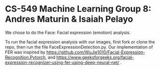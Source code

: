 # CS-549 Machine Learning Group 8: Andres Maturin & Isaiah Pelayo
We chose to do the Face: Facial expression (emotion) analysis.

To run the facial expression analysis with our images, first fork or clone the repo, then run the file FaceExpressionDetection.py.
Our implementation of FER was inspired by https://github.com/WuJie1010/Facial-Expression-Recognition.Pytorch, and https://www.geeksforgeeks.org/facial-expression-recognizer-using-fer-using-deep-neural-net/ .

